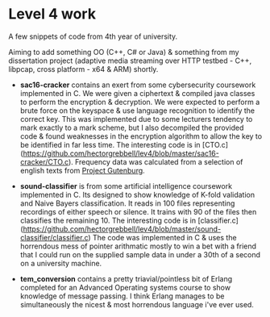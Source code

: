 # Level 4 work
A few snippets of code from 4th year of university.

Aiming to add something OO (C++, C# or Java) & something from my
dissertation project (adaptive media streaming over HTTP testbed -
C++, libpcap, cross platform - x64 & ARM) shortly.

* **sac16-cracker** contains an exert from some cybersecurity coursework
  implemented in C. We were given a ciphertext & compiled java classes
  to perform the encryption & decryption. We were expected to perform
  a brute force on the keyspace & use language recognition to identify
  the correct key. This was implemented due to some lecturers tendency
  to mark exactly to a mark scheme, but I also decompiled the provided
  code & found weaknesses in the encryption algorithm to allow the key to
  be identified in far less time. The interesting code is in [CTO.c]
  (https://github.com/hectorgrebbell/lev4/blob/master/sac16-cracker/CTO.c).
  Frequency data was calculated from a selection of english texts from
  [Project Gutenburg](https://www.gutenberg.org/).
  
* **sound-classifier** is from some artificial intelligence coursework
  implemented in C. Its designed to show knowledge of K-fold validation
  and Naive Bayers classification. It reads in 100 files representing
  recordings of either speech or silence. It trains with 90 of the files
  then classifies the remaining 10. The interesting code is in [classifier.c]
  (https://github.com/hectorgrebbell/lev4/blob/master/sound-classifier/classifier.c)
  The code was implemented in C & uses the horrendous mess of pointer
  arithmatic mostly to win a bet with a friend that I could run on the
  supplied sample data in under a 30th of a second on a university
  machine.
  
* **tem_conversion** contains a pretty triavial/pointless bit of Erlang
  completed for an Advanced Operating systems course to show knowledge
  of message passing. I think Erlang manages to be simultaneously the
  nicest & most horrendous language i've ever used.
